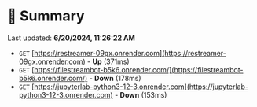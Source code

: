 # 📖 Summary
Last updated: **6/20/2024, 11:26:22 AM**

- `GET` [https://restreamer-09gx.onrender.com](https://restreamer-09gx.onrender.com) - **Up** (371ms)
- `GET` [https://filestreambot-b5k6.onrender.com/](https://filestreambot-b5k6.onrender.com/) - **Down** (178ms)
- `GET` [https://jupyterlab-python3-12-3.onrender.com](https://jupyterlab-python3-12-3.onrender.com) - **Down** (153ms)
